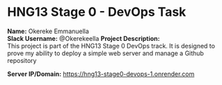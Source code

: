 # HNG13 Stage 0 - DevOps Task

**Name:** Okereke Emmanuella  
**Slack Username:** @Okerekeella 
**Project Description:**  
This project is part of the HNG13 Stage 0 DevOps track. It is designed to prove my ability to deploy a simple web server and manage a Github repository

**Server IP/Domain:** https://hng13-stage0-devops-1.onrender.com
